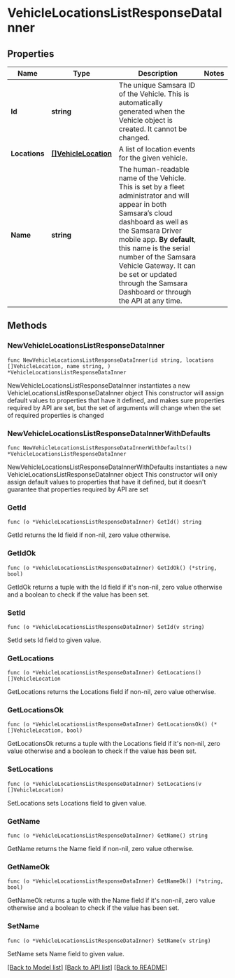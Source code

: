# VehicleLocationsListResponseDataInner

## Properties

Name | Type | Description | Notes
------------ | ------------- | ------------- | -------------
**Id** | **string** | The unique Samsara ID of the Vehicle. This is automatically generated when the Vehicle object is created. It cannot be changed. | 
**Locations** | [**[]VehicleLocation**](VehicleLocation.md) | A list of location events for the given vehicle. | 
**Name** | **string** | The human-readable name of the Vehicle. This is set by a fleet administrator and will appear in both Samsara’s cloud dashboard as well as the Samsara Driver mobile app. **By default**, this name is the serial number of the Samsara Vehicle Gateway. It can be set or updated through the Samsara Dashboard or through the API at any time. | 

## Methods

### NewVehicleLocationsListResponseDataInner

`func NewVehicleLocationsListResponseDataInner(id string, locations []VehicleLocation, name string, ) *VehicleLocationsListResponseDataInner`

NewVehicleLocationsListResponseDataInner instantiates a new VehicleLocationsListResponseDataInner object
This constructor will assign default values to properties that have it defined,
and makes sure properties required by API are set, but the set of arguments
will change when the set of required properties is changed

### NewVehicleLocationsListResponseDataInnerWithDefaults

`func NewVehicleLocationsListResponseDataInnerWithDefaults() *VehicleLocationsListResponseDataInner`

NewVehicleLocationsListResponseDataInnerWithDefaults instantiates a new VehicleLocationsListResponseDataInner object
This constructor will only assign default values to properties that have it defined,
but it doesn't guarantee that properties required by API are set

### GetId

`func (o *VehicleLocationsListResponseDataInner) GetId() string`

GetId returns the Id field if non-nil, zero value otherwise.

### GetIdOk

`func (o *VehicleLocationsListResponseDataInner) GetIdOk() (*string, bool)`

GetIdOk returns a tuple with the Id field if it's non-nil, zero value otherwise
and a boolean to check if the value has been set.

### SetId

`func (o *VehicleLocationsListResponseDataInner) SetId(v string)`

SetId sets Id field to given value.


### GetLocations

`func (o *VehicleLocationsListResponseDataInner) GetLocations() []VehicleLocation`

GetLocations returns the Locations field if non-nil, zero value otherwise.

### GetLocationsOk

`func (o *VehicleLocationsListResponseDataInner) GetLocationsOk() (*[]VehicleLocation, bool)`

GetLocationsOk returns a tuple with the Locations field if it's non-nil, zero value otherwise
and a boolean to check if the value has been set.

### SetLocations

`func (o *VehicleLocationsListResponseDataInner) SetLocations(v []VehicleLocation)`

SetLocations sets Locations field to given value.


### GetName

`func (o *VehicleLocationsListResponseDataInner) GetName() string`

GetName returns the Name field if non-nil, zero value otherwise.

### GetNameOk

`func (o *VehicleLocationsListResponseDataInner) GetNameOk() (*string, bool)`

GetNameOk returns a tuple with the Name field if it's non-nil, zero value otherwise
and a boolean to check if the value has been set.

### SetName

`func (o *VehicleLocationsListResponseDataInner) SetName(v string)`

SetName sets Name field to given value.



[[Back to Model list]](../README.md#documentation-for-models) [[Back to API list]](../README.md#documentation-for-api-endpoints) [[Back to README]](../README.md)


